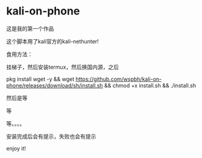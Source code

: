 # kali-on-phone

这是我的第一个作品


这个脚本用了kali官方的kali-nethunter!


食用方法：


挂梯子，然后安装termux，然后换国内源，之后

pkg install wget -y && wget https://github.com/wspbh/kali-on-phone/releases/download/sh/install.sh && chmod +x install.sh && ./install.sh


然后是等

等

等。。。。

安装完成后会有提示，失败也会有提示


enjoy it!
